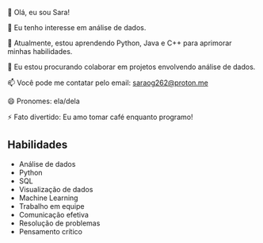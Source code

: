👋 Olá, eu sou Sara!

👀 Eu tenho interesse em análise de dados.

🌱 Atualmente, estou aprendendo Python, Java e C++ para aprimorar minhas habilidades.

💞️ Eu estou procurando colaborar em projetos envolvendo análise de dados.

📫 Você pode me contatar pelo email: saraog262@proton.me

😄 Pronomes: ela/dela

⚡ Fato divertido: Eu amo tomar café enquanto programo!

## Habilidades
- Análise de dados
- Python
- SQL
- Visualização de dados
- Machine Learning
- Trabalho em equipe
- Comunicação efetiva
- Resolução de problemas
- Pensamento crítico
